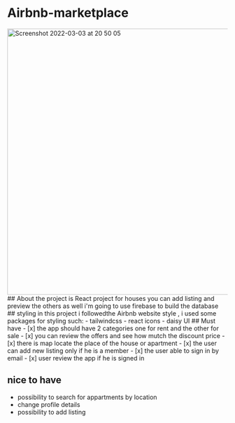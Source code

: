 # Airbnb-marketplace
<img width="607" alt="Screenshot 2022-03-03 at 20 50 05" src="https://user-images.githubusercontent.com/85104423/156643032-0e9eefe8-739b-4cc1-b3bc-9d2e0dee0108.png">
## About the project 
is React project for houses you can add listing and preview the others as well 
i'm going to use firebase to build the database 
## styling 
in this project i followedthe Airbnb website style , i used some packages for styling such:
- tailwindcss
- react icons
- daisy UI 
 ## Must have 
 - [x] the app should have 2 categories one for rent and the other for sale
 - [x] you can review the offers and see how mutch the discount price
 - [x] there is map locate the place of the house or apartment 
 - [x] the user can add new listing  only if he is a member 
- [x] the user able to sign in by email  
 - [x] user review the app if he is signed in 
 

 

## nice to have 
- possibility to search for appartments by location
- change profile details
- possibility to add listing

 
 

